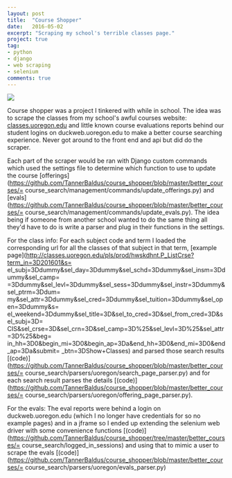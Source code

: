 ```yaml
---
layout: post
title:  "Course Shopper"
date:   2016-05-02
excerpt: "Scraping my school's terrible classes page."
project: true
tag:
- python
- django
- web scraping
- selenium
comments: true
---
```


![](https://cloud.githubusercontent.com/assets/4913202/18624181/544dbd36-7dfa-11e6-9275-09ff8af0470f.jpg)

Course shopper was a project I tinkered with while in school. The idea was to scrape the classes from my school's awful courses website:
[classes.uoregon.edu](http://classes.uoregon.edu) and little known course evaluations reports
behind our student logins on duckweb.uoregon.edu to make a better course searching experience.
Never got around to the front end and api but did do the scraper.

Each part of the scraper would be ran with Django custom commands which
used the settings file to determine which function to use to update the course
[offerings](https://github.com/TannerBaldus/course_shopper/blob/master/better_courses/=
course_search/management/commands/update_offerings.py) and
[evals](https://github.com/TannerBaldus/course_shopper/blob/master/better_courses/=
course_search/management/commands/update_evals.py).
The idea being if someone from another school wanted to do the same thing
all they'd have to do is write a parser and plug in their functions in the
settings.

For the class info:
For each  subject code and term I  loaded the corresponding url for all the
classes of that subject in that term, [example page](http://classes.uoregon.edu/pls/prod/hwskdhnt.P_ListCrse?term_in=3D201601&s=
el_subj=3Ddummy&sel_day=3Ddummy&sel_schd=3Ddummy&sel_insm=3Ddummy&sel_camp=
=3Ddummy&sel_levl=3Ddummy&sel_sess=3Ddummy&sel_instr=3Ddummy&sel_ptrm=3Ddum=
my&sel_attr=3Ddummy&sel_cred=3Ddummy&sel_tuition=3Ddummy&sel_open=3Ddummy&s=
el_weekend=3Ddummy&sel_title=3D&sel_to_cred=3D&sel_from_cred=3D&sel_subj=3D=
CIS&sel_crse=3D&sel_crn=3D&sel_camp=3D%25&sel_levl=3D%25&sel_attr=3D%25&beg=
in_hh=3D0&begin_mi=3D0&begin_ap=3Da&end_hh=3D0&end_mi=3D0&end_ap=3Da&submit=
_btn=3DShow+Classes)
and parsed those search results [(code)](https://github.com/TannerBaldus/course_shopper/blob/master/better_courses/=
course_search/parsers/uoregon/search_page_parser.py)
and for each search result parses the details [(code)](https://github.com/TannerBaldus/course_shopper/blob/master/better_courses/=
course_search/parsers/uoregon/offering_page_parser.py).

For the evals:
The eval reports were behind a login on duckweb.uoregon.edu  (which I no
longer have credentials for so no example pages) and in a jframe so I
ended up extending the selenium web driver with some convenience functions
[(code)](https://github.com/TannerBaldus/course_shopper/tree/master/better_courses/=
course_search/logged_in_sessions) and using that to mimic a user to scrape the evals [(code)](https://github.com/TannerBaldus/course_shopper/blob/master/better_courses/=
course_search/parsers/uoregon/evals_parser.py)
